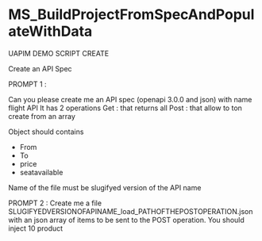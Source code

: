 # MS_BuildProjectFromSpecAndPopulateWithData



UAPIM DEMO SCRIPT CREATE

Create an API Spec


PROMPT 1 : 

Can you please create me an API spec (openapi 3.0.0 and json) with name flight API
It has 2 operations 
Get : that returns all
Post : that allow to ton create from an array

Object should contains
- From 
- To 
- price
- seatavailable

Name of the file must be  slugifyed version of the API name




PROMPT 2 : 
Create me a file SLUGIFYEDVERSIONOFAPINAME_load_PATHOFTHEPOSTOPERATION.json with an json array of items to be sent to the POST operation.
You should inject 10 product

